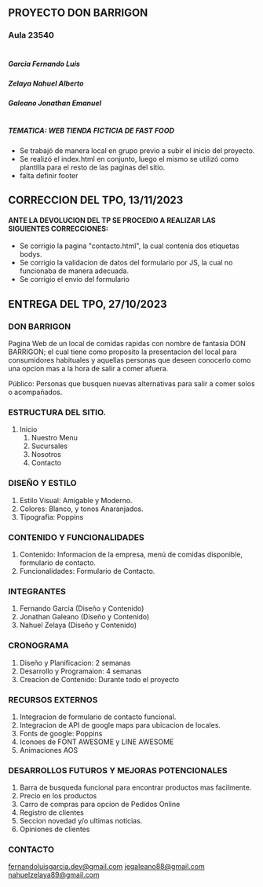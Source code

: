 ## PROYECTO DON BARRIGON

### Aula 23540
#

##### Garcia Fernando Luis
##### Zelaya Nahuel Alberto
##### Galeano Jonathan  Emanuel
#
##### TEMATICA: WEB TIENDA FICTICIA DE FAST FOOD


- Se trabajó de manera local en grupo previo a subir el inicio del proyecto.
- Se realizó el index.html en conjunto, luego el mismo se utilizó como plantilla para el resto de las paginas del sitio.
- falta definir footer


## CORRECCION DEL TPO, 13/11/2023

#### ANTE LA DEVOLUCION DEL TP SE PROCEDIO A REALIZAR LAS SIGUIENTES CORRECCIONES:

- Se corrigio la pagina "contacto.html", la cual contenia dos etiquetas bodys.
- Se corrigio la validacion de datos del formulario por JS, la cual no funcionaba de manera adecuada.
- Se corrigio el envio del formulario

## ENTREGA DEL TPO, 27/10/2023

### DON BARRIGON
Pagina Web de un local de comidas rapidas con nombre de fantasia DON BARRIGON; el cual tiene como proposito la presentacion del local para consumidores habituales y aquellas personas que deseen conocerlo como una opcion mas a la hora de salir a comer afuera.

Público: Personas que busquen nuevas alternativas para salir a comer solos o acompañados.

### ESTRUCTURA DEL SITIO.

1. Inicio
   1. Nuestro Menu
   2. Sucursales
   3. Nosotros
   4. Contacto

### DISEÑO Y ESTILO

1. Estilo Visual: Amigable y Moderno.
2. Colores: Blanco, y tonos Anaranjados.
3. Tipografia: Poppins

### CONTENIDO Y FUNCIONALIDADES

1. Contenido: Informacion de la empresa, menú de comidas disponible, formulario de contacto.
2. Funcionalidades: Formulario de Contacto.
### INTEGRANTES

1. Fernando Garcia (Diseño y Contenido)
2. Jonathan Galeano (Diseño y Contenido)
3. Nahuel Zelaya (Diseño y Contenido)

### CRONOGRAMA

1. Diseño y Planificacion: 2 semanas
2. Desarrollo y Programaion: 4 semanas
3. Creacion de Contenido: Durante todo el proyecto

### RECURSOS EXTERNOS

1. Integracion de formulario de contacto funcional.
2. Integracion de API de google maps para ubicacion de locales.
3. Fonts de google: Poppins
4. Iconoes de FONT AWESOME y LINE AWESOME
5. Animaciones AOS

### DESARROLLOS FUTUROS Y MEJORAS POTENCIONALES

1. Barra de busqueda funcional para encontrar productos mas facilmente.
2. Precio en los productos
3. Carro de compras para opcion de Pedidos Online
4. Registro de clientes
5. Seccion novedad y/o ultimas noticias.
6. Opiniones de clientes

### CONTACTO

fernandoluisgarcia.dev@gmail.com
jegaleano88@gmail.com
nahuelzelaya89@gmail.com